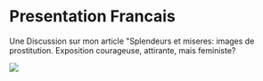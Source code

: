 # Presentation Francais
Une Discussion sur mon article "Splendeurs et miseres: images de prostitution. Exposition courageuse, attirante, mais feministe?

<a href="http://www.pointsdaccroche.com/marginales/splendeurs-miseres-images-de-prostitution-1850-1910-exposition-courageuse-attirante-feministe/
" target="_blank"><img src="http://imgur.com/a/o8UnJ"  /></a>
